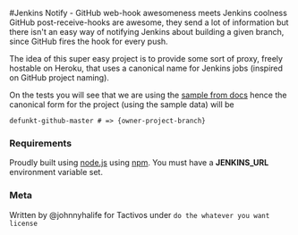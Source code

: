 #Jenkins Notify - GitHub web-hook awesomeness meets Jenkins coolness
GitHub post-receive-hooks are awesome, they send a lot of information but there isn't an easy way of notifying Jenkins 
about building a given branch, since GitHub fires the hook for every push. 

The idea of this super easy project is to provide some sort of proxy, freely hostable on Heroku, that uses a canonical 
name for Jenkins jobs (inspired on GitHub project naming). 

On the tests you will see that we are using the [sample from docs](http://help.github.com/post-receive-hooks/) hence the 
canonical form for the project (using the sample data) will be 

    defunkt-github-master # => {owner-project-branch}

### Requirements

Proudly built using [node.js](http://nodejs.org) using [npm](http://npmjs.org). You must have a __JENKINS_URL__
environment variable set.

### Meta 

Written by @johnnyhalife for Tactivos under `do the whatever you want license`